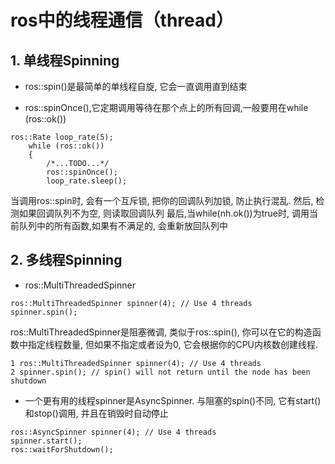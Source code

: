 # ros中的线程通信（thread）
## 1. 单线程Spinning
- ros::spin()是最简单的单线程自旋, 它会一直调用直到结束

- ros::spinOnce(),它定期调用等待在那个点上的所有回调,一般要用在while (ros::ok())
```
ros::Rate loop_rate(5);
    while (ros::ok())
    {
        /*...TODO...*/ 
        ros::spinOnce();
        loop_rate.sleep();
```

当调用ros::spin时, 会有一个互斥锁, 把你的回调队列加锁, 防止执行混乱. 
然后, 检测如果回调队列不为空, 则读取回调队列
最后,当while(nh.ok())为true时, 调用当前队列中的所有函数,如果有不满足的, 会重新放回队列中

## 2. 多线程Spinning



- ros::MultiThreadedSpinner

```
ros::MultiThreadedSpinner spinner(4); // Use 4 threads
spinner.spin();
```
ros::MultiThreadedSpinner是阻塞微调, 类似于ros::spin(), 你可以在它的构造函数中指定线程数量, 
但如果不指定或者设为0, 它会根据你的CPU内核数创建线程.

```
1 ros::MultiThreadedSpinner spinner(4); // Use 4 threads
2 spinner.spin(); // spin() will not return until the node has been shutdown
```

- 一个更有用的线程spinner是AsyncSpinner. 与阻塞的spin()不同, 它有start()和stop()调用, 并且在销毁时自动停止
 
 ```
 ros::AsyncSpinner spinner(4); // Use 4 threads
 spinner.start();
 ros::waitForShutdown();
 ```
